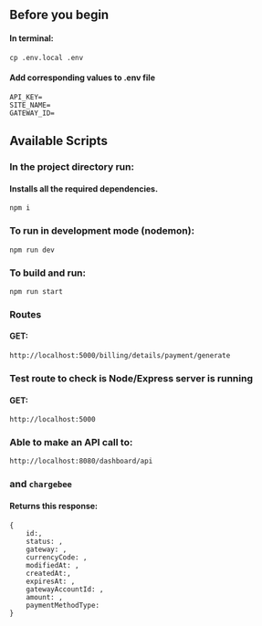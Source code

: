 ## Before you begin
#### In terminal:
```
cp .env.local .env
``` 
#### Add corresponding values to .env file
```
API_KEY=
SITE_NAME=
GATEWAY_ID=
```

## Available Scripts

### In the project directory run:
#### Installs all the required dependencies.
 ```
 npm i
 ```

### To run in development mode (nodemon):
```
npm run dev
```

### To build and run:
```
npm run start
```

### Routes
#### GET:
```
http://localhost:5000/billing/details/payment/generate
```

### Test route to check is Node/Express server is running
#### GET:
```
http://localhost:5000
```

### Able to make an API call to:
```http://localhost:8080/dashboard/api``` 
### and ```chargebee```

#### Returns this response:
```
{
	id:,
	status: ,
	gateway: ,
	currencyCode: ,
	modifiedAt: ,
	createdAt:,
	expiresAt: ,
	gatewayAccountId: ,
	amount: ,
	paymentMethodType: 
}
```